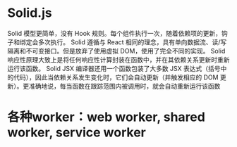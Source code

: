 # Solid.js
Solid 模型更简单，没有 Hook 规则。每个组件执行一次，随着依赖项的更新，钩子和绑定会多次执行。
Solid 遵循与 React 相同的理念，具有单向数据流、读/写隔离和不可变接口。但是放弃了使用虚拟 DOM，使用了完全不同的实现。
Solid 响应性原理大致上是将任何响应性计算封装在函数中，并在其依赖关系更新时重新运行该函数。
Solid JSX 编译器还用一个函数包装了大多数 JSX 表达式（括号中的代码），因此当依赖关系发生变化时，它们会自动更新（并触发相应的 DOM 更新）。更准确地说，每当函数在跟踪范围内被调用时，就会自动重新运行该函数

# 各种worker：web worker, shared worker, service worker